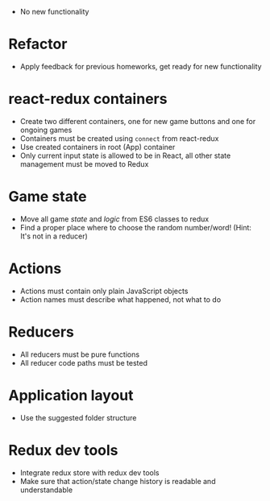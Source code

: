* No new functionality

# Refactor
* Apply feedback for previous homeworks, get ready for new functionality

# react-redux containers
* Create two different containers, one for new game buttons and one for ongoing games
* Containers must be created using `connect` from react-redux
* Use created containers in root (App) container
* Only current input state is allowed to be in React, all other state management must be moved to Redux

# Game state
* Move all game *state* and *logic* from ES6 classes to redux
* Find a proper place where to choose the random number/word! (Hint: It's not in a reducer)

# Actions
* Actions must contain only plain JavaScript objects
* Action names must describe what happened, not what to do

# Reducers
* All reducers must be pure functions
* All reducer code paths must be tested

# Application layout
* Use the suggested folder structure

# Redux dev tools
* Integrate redux store with redux dev tools
* Make sure that action/state change history is readable and understandable
